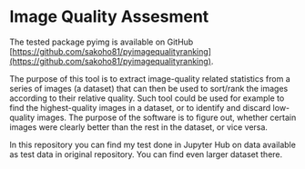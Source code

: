 # Image Quality Assesment

The tested package pyimg is available on GitHub [https://github.com/sakoho81/pyimagequalityranking](https://github.com/sakoho81/pyimagequalityranking).

The purpose of this tool is to extract image-quality related statistics from a series of images (a dataset) that can then be used to sort/rank the images according to their relative quality. Such tool could be used for example to find the highest-quality images in a dataset, or to identify and discard low-quality images. The purpose of the software is to figure out, whether certain images were clearly better than the rest in the dataset, or vice versa.

In this repository you can find my test done in Jupyter Hub on data available as test data in original repository. You can find even larger dataset there.
